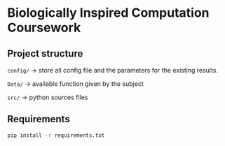 # Biologically Inspired Computation Coursework 

## Project structure

`config/` -> store all config file and the parameters for the existing results.

`Data/` -> available function given by the subject

`src/` -> python sources files

## Requirements

```bash
pip install -r requirements.txt
```

